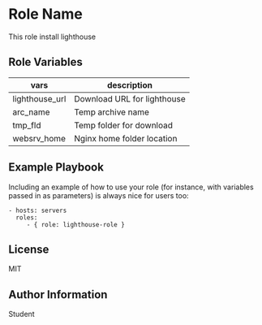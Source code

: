 Role Name
=========

This role install lighthouse

Role Variables
--------------

| vars           | description|
|----------------|--------------------|
| lighthouse_url | Download URL for lighthouse|
| arc_name       | Temp archive name|
| tmp_fld        | Temp folder for download
| websrv_home    | Nginx home folder location|

Example Playbook
----------------

Including an example of how to use your role (for instance, with variables passed in as parameters) is always nice for users too:

    - hosts: servers
      roles:
         - { role: lighthouse-role }

License
-------

MIT

Author Information
------------------

Student
